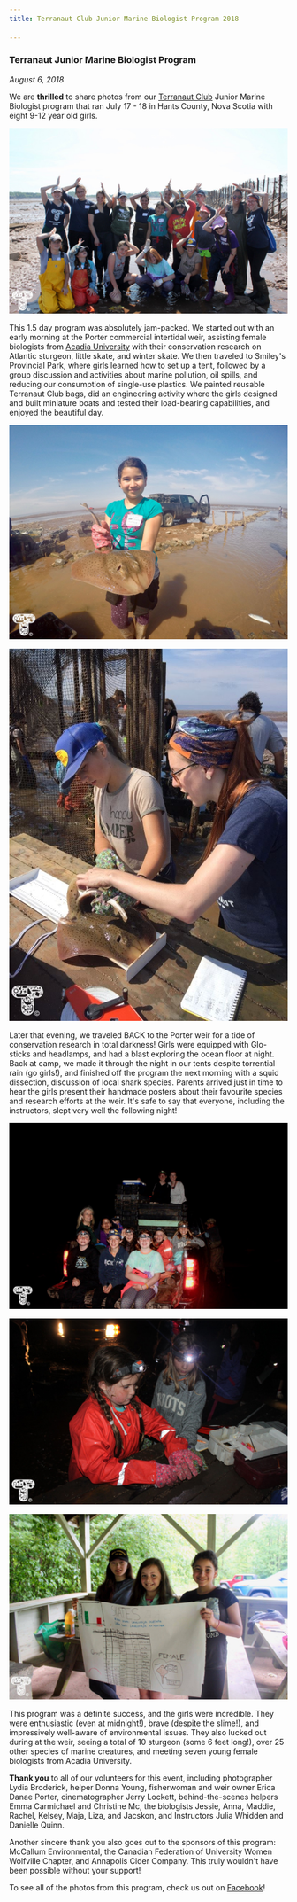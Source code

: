 ```yaml
---
title: Terranaut Club Junior Marine Biologist Program 2018

---
```


### Terranaut Junior Marine Biologist Program

*August 6, 2018*

We are **thrilled** to share photos from our [Terranaut Club](www.terranautclub.com) Junior Marine Biologist program that ran July 17 - 18 in Hants County, Nova Scotia with eight 9-12 year old girls.

![](38190295_949305978589504_8401575412504723456_o.jpg)

This 1.5 day program was absolutely jam-packed. We started out with an early morning at the Porter commercial intertidal weir, assisting female biologists from [Acadia University](www.acadiau.ca) with their conservation research on Atlantic sturgeon, little skate, and winter skate. We then traveled to Smiley's Provincial Park, where girls learned how to set up a tent, followed by a group discussion and activities about marine pollution, oil spills, and reducing our consumption of single-use plastics. We painted reusable Terranaut Club bags, did an engineering activity where the girls designed and built miniature boats and tested their load-bearing capabilities, and enjoyed the beautiful day.

![](38065427_949306845256084_2388732914499059712_o.jpg)

![](38071465_949305541922881_2551733279933857792_o.jpg)

Later that evening, we traveled BACK to the Porter weir for a tide of conservation research in total darkness! Girls were equipped with Glo-sticks and headlamps, and had a blast exploring the ocean floor at night. Back at camp, we made it through the night in our tents despite torrential rain (go girls!), and finished off the program the next morning with a squid dissection, discussion of local shark species. Parents arrived just in time to hear the girls present their handmade posters about their favourite species and research efforts at the weir. It's safe to say that everyone, including the instructors, slept very well the following night!

![](38122104_949305755256193_5351362107868708864_o.jpg)

![](38065426_949307808589321_5047809899744985088_o.jpg)

![](38017731_949307325256036_496360814823866368_o.jpg)

This program was a definite success, and the girls were incredible. They were enthusiastic (even at midnight!), brave (despite the slime!), and impressively well-aware of environmental issues. They also lucked out during at the weir, seeing a total of 10 sturgeon (some 6 feet long!), over 25 other species of marine creatures, and meeting seven young female biologists from Acadia University.

**Thank you** to all of our volunteers for this event, including photographer Lydia Broderick, helper Donna Young, fisherwoman and weir owner Erica Danae Porter, cinematographer Jerry Lockett, behind-the-scenes helpers Emma Carmichael and Christine Mc, the biologists Jessie, Anna, Maddie, Rachel, Kelsey, Maja, Liza, and Jacskon, and Instructors Julia Whidden and Danielle Quinn.

Another sincere thank you also goes out to the sponsors of this program: McCallum Environmental, the Canadian Federation of University Women Wolfville Chapter, and Annapolis Cider Company. This truly wouldn't have been possible without your support!

To see all of the photos from this program, check us out on [Facebook](https://www.facebook.com/pg/terranautclub/photos/?tab=album&album_id=949305258589576)!
